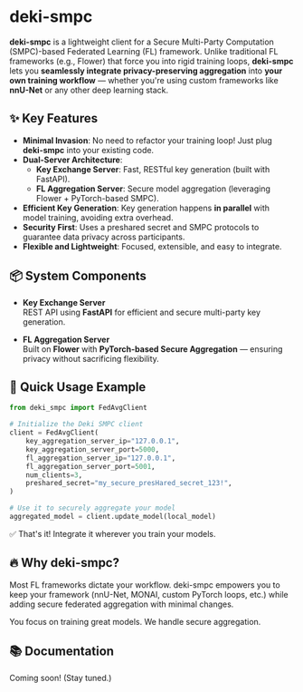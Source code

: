 # deki-smpc

**deki-smpc** is a lightweight client for a Secure Multi-Party Computation (SMPC)-based Federated Learning (FL) framework. Unlike traditional FL frameworks (e.g., Flower) that force you into rigid training loops, **deki-smpc** lets you **seamlessly integrate privacy-preserving aggregation** into **your own training workflow** — whether you're using custom frameworks like **nnU-Net** or any other deep learning stack.

## ✨ Key Features

- **Minimal Invasion**: No need to refactor your training loop! Just plug **deki-smpc** into your existing code.
- **Dual-Server Architecture**:
  - **Key Exchange Server**: Fast, RESTful key generation (built with FastAPI).
  - **FL Aggregation Server**: Secure model aggregation (leveraging Flower + PyTorch-based SMPC).
- **Efficient Key Generation**: Key generation happens **in parallel** with model training, avoiding extra overhead.
- **Security First**: Uses a preshared secret and SMPC protocols to guarantee data privacy across participants.
- **Flexible and Lightweight**: Focused, extensible, and easy to integrate.

## 📦 System Components

- **Key Exchange Server**  
  REST API using **FastAPI** for efficient and secure multi-party key generation.

- **FL Aggregation Server**  
  Built on **Flower** with **PyTorch-based Secure Aggregation** — ensuring privacy without sacrificing flexibility.

## 🚀 Quick Usage Example

```python
from deki_smpc import FedAvgClient

# Initialize the Deki SMPC client
client = FedAvgClient(
    key_aggregation_server_ip="127.0.0.1",
    key_aggregation_server_port=5000,
    fl_aggregation_server_ip="127.0.0.1",
    fl_aggregation_server_port=5001,
    num_clients=3,
    preshared_secret="my_secure_presHared_secret_123!",
)

# Use it to securely aggregate your model
aggregated_model = client.update_model(local_model)
```

✅ That's it! Integrate it wherever you train your models.

## 🔥 Why deki-smpc?

Most FL frameworks dictate your workflow.
deki-smpc empowers you to keep your framework (nnU-Net, MONAI, custom PyTorch loops, etc.) while adding secure federated aggregation with minimal changes.

You focus on training great models.
We handle secure aggregation.

## 📚 Documentation
Coming soon! (Stay tuned.)